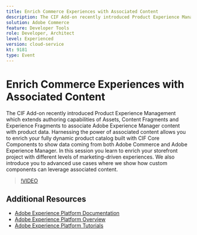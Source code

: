 ```yaml
---
title: Enrich Commerce Experiences with Associated Content
description: The CIF Add-on recently introduced Product Experience Management which extends authoring capabilities of Assets, Content Fragments and Experience Fragments to associate Adobe Experience Manager content with product data. Harnessing the power of associated content allows you to enrich your fully dynamic product catalog built with CIF Core Components to show data coming from both Adobe Commerce and Adobe Experience Manager. In this session you learn to enrich your storefront project with different levels of marketing-driven experiences. We also introduce you to advanced use cases where we show how custom components can leverage associated content.
solution: Adobe Commerce
feature: Developer Tools
role: Developer, Architect
level: Experienced
version: cloud-service
kt: 9181
type: Event
---
```

# Enrich Commerce Experiences with Associated Content

The CIF Add-on recently introduced Product Experience Management which extends authoring capabilities of Assets, Content Fragments and Experience Fragments to associate Adobe Experience Manager content with product data. Harnessing the power of associated content allows you to enrich your fully dynamic product catalog built with CIF Core Components to show data coming from both Adobe Commerce and Adobe Experience Manager. In this session you learn to enrich your storefront project with different levels of marketing-driven experiences. We also introduce you to advanced use cases where we show how custom components can leverage associated content.

>[!VIDEO](https://video.tv.adobe.com/v/337772/?quality=12&learn=on&hidetitle=true)

## Additional Resources

- [Adobe Experience Platform Documentation](https://experienceleague.adobe.com/docs/experience-platform.html)
- [Adobe Experience Platform Overview](https://experienceleague.adobe.com/docs/experience-platform/landing/home.html)
- [Adobe Experience Platform Tutorials](https://experienceleague.adobe.com/docs/platform-learn/tutorials/overview.html?lang=en)
